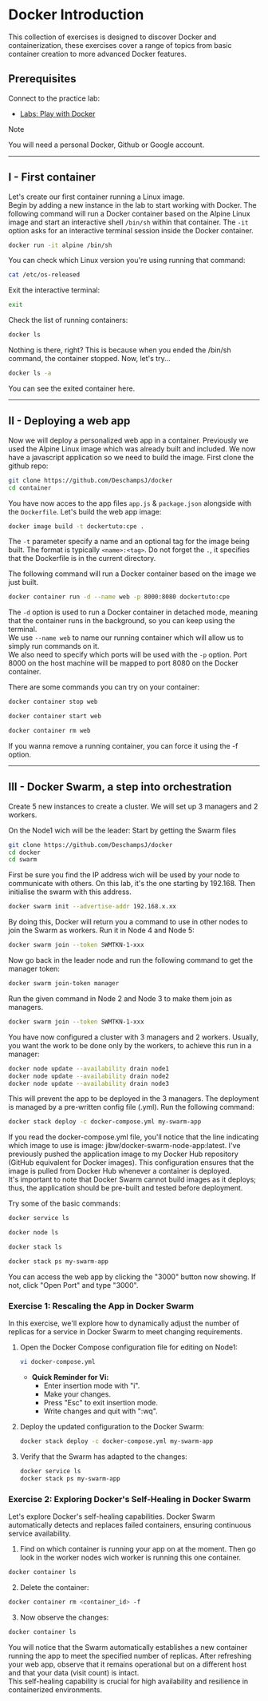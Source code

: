 # Docker Introduction

This collection of exercises is designed to discover Docker and containerization, these exercises cover a range of topics from basic container creation to more advanced Docker features.
  
## Prerequisites

Connect to the practice lab:

- [Labs: Play with Docker](https://labs.play-with-docker.com/)
> [!NOTE]
> You will need a personal Docker, Github or Google account.

-----------------
## I - First container

Let's create our first container running a Linux image.  
Begin by adding a new instance in the lab to start working with Docker.
The following command will run a Docker container based on the Alpine Linux image and start an interactive shell `/bin/sh` within that container.
The `-it` option asks for an interactive terminal session inside the Docker container.
```bash
docker run -it alpine /bin/sh
```

You can check which Linux version you're using running that command:
```bash
cat /etc/os-released
```
Exit the interactive terminal:
```bash
exit
```
Check the list of running containers:
```bash
docker ls
```

Nothing is there, right? This is because when you ended the /bin/sh command, the container stopped. Now, let's try...
```bash
docker ls -a
```
You can see the exited container here. 

-----------------
## II - Deploying a web app

Now we will deploy a personalized web app in a container.
Previously we used the Alpine Linux image which was already built and included. We now have a javascript application so we need to build the image.
First clone the github repo:
```bash
git clone https://github.com/DeschampsJ/docker
cd container
```

You have now acces to the app files `app.js` & `package.json` alongside with the `Dockerfile`.
Let's build the web app image:
```bash
docker image build -t dockertuto:cpe .
```
The `-t` parameter specify a name and an optional tag for the image being built. The format is typically `<name>:<tag>`.
Do not forget the `.`, it specifies that the Dockerfile is in the current directory.

The following command will run a Docker container based on the image we just built.
```bash
docker container run -d --name web -p 8000:8080 dockertuto:cpe
```
The `-d` option is used to run a Docker container in detached mode, meaning that the container runs in the background, so you can keep using the terminal.  
We use `--name web` to name our running container which will allow us to simply run commands on it.  
We also need to specify which ports will be used with the `-p` option. Port 8000 on the host machine will be mapped to port 8080 on the Docker container. 

  
There are some commands you can try on your container:
```bash
docker container stop web
```
```bash
docker container start web
```
```bash
docker container rm web
```
If you wanna remove a running container, you can force it using the -f option.

-----------------
## III - Docker Swarm, a step into orchestration

Create 5 new instances to create a cluster.
We will set up 3 managers and 2 workers.

On the Node1 wich will be the leader:
Start by getting the Swarm files
```bash
git clone https://github.com/DeschampsJ/docker
cd docker 
cd swarm
```
First be sure you find the IP address wich will be used by your node to communicate with others. On this lab, it's the one starting by 192.168.
Then initialise the swarm with this address.
```bash
docker swarm init --advertise-addr 192.168.x.xx
```
By doing this, Docker will return you a command to use in other nodes to join the Swarm as workers.
Run it in Node 4 and Node 5:
```bash
docker swarm join --token SWMTKN-1-xxx
```
Now go back in the leader node and run the following command to get the manager token:
```bash
docker swarm join-token manager
```
Run the given command in Node 2 and Node 3 to make them join as managers.
```bash
docker swarm join --token SWMTKN-1-xxx
```
You have now configured a cluster with 3 managers and 2 workers.
Usually, you want the work to be done only by the workers, to achieve this run in a manager:
```bash
docker node update --availability drain node1
docker node update --availability drain node2
docker node update --availability drain node3
```
This will prevent the app to be deployed in the 3 managers.
The deployment is managed by a pre-written config file (.yml).
Run the following command:
```bash
docker stack deploy -c docker-compose.yml my-swarm-app
```
If you read the docker-compose.yml file, you'll notice that the line indicating which image to use is image: jlbw/docker-swarm-node-app:latest. I've previously pushed the application image to my Docker Hub repository (GitHub equivalent for Docker images). This configuration ensures that the image is pulled from Docker Hub whenever a container is deployed.  
It's important to note that Docker Swarm cannot build images as it deploys; thus, the application should be pre-built and tested before deployment.

Try some of the basic commands:
```bash
docker service ls
```
```bash
docker node ls
```
```bash
docker stack ls
```
```bash
docker stack ps my-swarm-app
```
You can access the web app by clicking the "3000" button now showing.
If not, click "Open Port" and type "3000".

### Exercise 1: Rescaling the App in Docker Swarm

In this exercise, we'll explore how to dynamically adjust the number of replicas for a service in Docker Swarm to meet changing requirements.

1. Open the Docker Compose configuration file for editing on Node1:

    ```bash
    vi docker-compose.yml
    ```

   - **Quick Reminder for Vi:**
     - Enter insertion mode with "i".
     - Make your changes.
     - Press "Esc" to exit insertion mode.
     - Write changes and quit with ":wq".

2. Deploy the updated configuration to the Docker Swarm:

    ```bash
    docker stack deploy -c docker-compose.yml my-swarm-app
    ```

3. Verify that the Swarm has adapted to the changes:

    ```bash
    docker service ls
    docker stack ps my-swarm-app
    ```
  
### Exercise 2: Exploring Docker's Self-Healing in Docker Swarm
Let's explore Docker's self-healing capabilities. Docker Swarm automatically detects and replaces failed containers, ensuring continuous service availability.  
1. Find on which container is running your app on at the moment. Then go look in the worker nodes wich worker is running this one container.
```bash
docker container ls
```
2. Delete the container:
```bash
docker container rm <container_id> -f
```
3. Now observe the changes:
```bash
docker container ls
```
You will notice that the Swarm automatically establishes a new container running the app to meet the specified number of replicas. 
After refreshing your web app, observe that it remains operational but on a different host and that your data (visit count) is intact.  
This self-healing capability is crucial for high availability and resilience in containerized environments.
